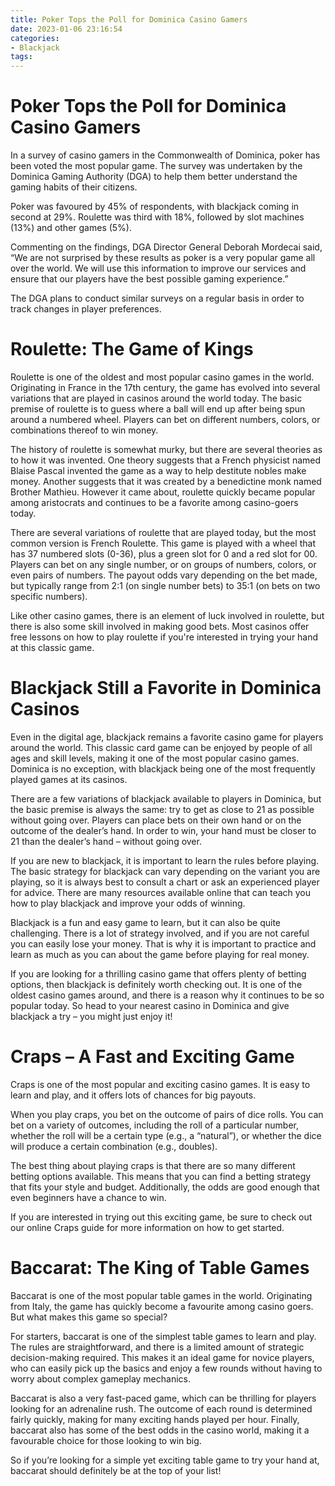 ```yaml
---
title: Poker Tops the Poll for Dominica Casino Gamers 
date: 2023-01-06 23:16:54
categories:
- Blackjack
tags:
---
```



#  Poker Tops the Poll for Dominica Casino Gamers 

In a survey of casino gamers in the Commonwealth of Dominica, poker has been voted the most popular game. The survey was undertaken by the Dominica Gaming Authority (DGA) to help them better understand the gaming habits of their citizens.

Poker was favoured by 45% of respondents, with blackjack coming in second at 29%. Roulette was third with 18%, followed by slot machines (13%) and other games (5%).

Commenting on the findings, DGA Director General Deborah Mordecai said, “We are not surprised by these results as poker is a very popular game all over the world. We will use this information to improve our services and ensure that our players have the best possible gaming experience.”

The DGA plans to conduct similar surveys on a regular basis in order to track changes in player preferences.

#  Roulette: The Game of Kings 

Roulette is one of the oldest and most popular casino games in the world. Originating in France in the 17th century, the game has evolved into several variations that are played in casinos around the world today. The basic premise of roulette is to guess where a ball will end up after being spun around a numbered wheel. Players can bet on different numbers, colors, or combinations thereof to win money.

The history of roulette is somewhat murky, but there are several theories as to how it was invented. One theory suggests that a French physicist named Blaise Pascal invented the game as a way to help destitute nobles make money. Another suggests that it was created by a benedictine monk named Brother Mathieu. However it came about, roulette quickly became popular among aristocrats and continues to be a favorite among casino-goers today.

There are several variations of roulette that are played today, but the most common version is French Roulette. This game is played with a wheel that has 37 numbered slots (0-36), plus a green slot for 0 and a red slot for 00. Players can bet on any single number, or on groups of numbers, colors, or even pairs of numbers. The payout odds vary depending on the bet made, but typically range from 2:1 (on single number bets) to 35:1 (on bets on two specific numbers).

Like other casino games, there is an element of luck involved in roulette, but there is also some skill involved in making good bets. Most casinos offer free lessons on how to play roulette if you're interested in trying your hand at this classic game.

#  Blackjack Still a Favorite in Dominica Casinos 

Even in the digital age, blackjack remains a favorite casino game for players around the world. This classic card game can be enjoyed by people of all ages and skill levels, making it one of the most popular casino games. Dominica is no exception, with blackjack being one of the most frequently played games at its casinos.

There are a few variations of blackjack available to players in Dominica, but the basic premise is always the same: try to get as close to 21 as possible without going over. Players can place bets on their own hand or on the outcome of the dealer’s hand. In order to win, your hand must be closer to 21 than the dealer’s hand – without going over.

If you are new to blackjack, it is important to learn the rules before playing. The basic strategy for blackjack can vary depending on the variant you are playing, so it is always best to consult a chart or ask an experienced player for advice. There are many resources available online that can teach you how to play blackjack and improve your odds of winning.

Blackjack is a fun and easy game to learn, but it can also be quite challenging. There is a lot of strategy involved, and if you are not careful you can easily lose your money. That is why it is important to practice and learn as much as you can about the game before playing for real money.

If you are looking for a thrilling casino game that offers plenty of betting options, then blackjack is definitely worth checking out. It is one of the oldest casino games around, and there is a reason why it continues to be so popular today. So head to your nearest casino in Dominica and give blackjack a try – you might just enjoy it!

#  Craps – A Fast and Exciting Game 

Craps is one of the most popular and exciting casino games. It is easy to learn and play, and it offers lots of chances for big payouts.

When you play craps, you bet on the outcome of pairs of dice rolls. You can bet on a variety of outcomes, including the roll of a particular number, whether the roll will be a certain type (e.g., a “natural”), or whether the dice will produce a certain combination (e.g., doubles).

The best thing about playing craps is that there are so many different betting options available. This means that you can find a betting strategy that fits your style and budget. Additionally, the odds are good enough that even beginners have a chance to win.

If you are interested in trying out this exciting game, be sure to check out our online Craps guide for more information on how to get started.

#  Baccarat: The King of Table Games

Baccarat is one of the most popular table games in the world. Originating from Italy, the game has quickly become a favourite among casino goers. But what makes this game so special?

For starters, baccarat is one of the simplest table games to learn and play. The rules are straightforward, and there is a limited amount of strategic decision-making required. This makes it an ideal game for novice players, who can easily pick up the basics and enjoy a few rounds without having to worry about complex gameplay mechanics.

Baccarat is also a very fast-paced game, which can be thrilling for players looking for an adrenaline rush. The outcome of each round is determined fairly quickly, making for many exciting hands played per hour. Finally, baccarat also has some of the best odds in the casino world, making it a favourable choice for those looking to win big.

So if you’re looking for a simple yet exciting table game to try your hand at, baccarat should definitely be at the top of your list!